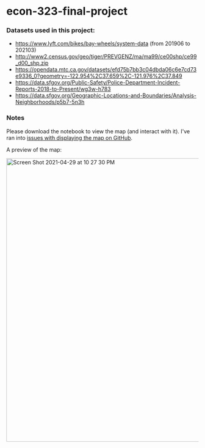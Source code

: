 # econ-323-final-project

### Datasets used in this project: 
- https://www.lyft.com/bikes/bay-wheels/system-data (from 201906 to 202103)
- http://www2.census.gov/geo/tiger/PREVGENZ/ma/ma99/ce00shp/ce99_d00_shp.zip
- https://opendata.mtc.ca.gov/datasets/efd75b7bb3c04dbda06c6e7cd73e9336_0?geometry=-122.954%2C37.659%2C-121.976%2C37.849
- https://data.sfgov.org/Public-Safety/Police-Department-Incident-Reports-2018-to-Present/wg3w-h783
- https://data.sfgov.org/Geographic-Locations-and-Boundaries/Analysis-Neighborhoods/p5b7-5n3h


### Notes
Please download the notebook to view the map (and interact with it). I've ran into [issues with displaying the map on GitHub](https://github.community/t/github-not-showing-map-after-uploading-a-trusted-notebook-ipynb/118470/6). 

A preview of the map:

<img width="742" alt="Screen Shot 2021-04-29 at 10 27 30 PM" src="https://user-images.githubusercontent.com/30379111/116652891-f6475780-a93a-11eb-8945-1c8422c1e1ca.png">
